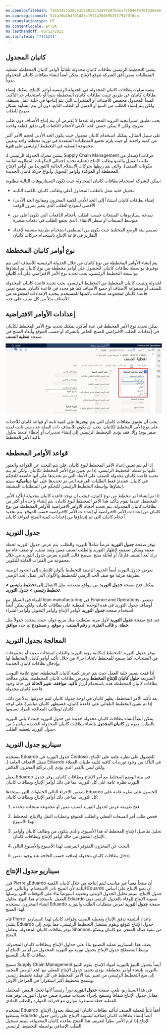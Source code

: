 ```yaml
---
ms.openlocfilehash: fabb3353528ce3c58013c43a97e9f6ae172f04ef478f33080ef2ce8a15ba2005
ms.sourcegitcommit: 511a76b204f93d23cf9f7a70059525f79170f6bb
ms.translationtype: HT
ms.contentlocale: ar-SA
ms.lasthandoff: 08/11/2021
ms.locfileid: "7135211"
---
```

## <a name="scheduled-kanban"></a>كانبان المجدول

ينشئ التخطيط الرئيسي بطاقات كانبان مجدولة تلقائياً لأوامر كانبان المخططة لتغطية المتطلبات ضمن أفق الشركة لتوقع الإنتاج. يمكن أيضاً إنشاء بطاقات كانبان المجدولة يدوياً.

يشبه سلوك بطاقات كانبان المجدولة في الجدولة الرئيسية أوامر الإنتاج. يمكنك إنشاء بطاقات كانبان عن طريق تثبيت بطاقات كانبان المخططة يدوياً أو باستخدام حد التأكيد. المبدأ المجدول مخصص للأصناف أو المتغيرات التي يتم إنتاجها في خلية عمل بسيطة، ولكن يتم إنشاء الطلب من التنبؤ أو العميل أو الطلب التابع، دون أن يتم إنشاؤه بشكل صريح للطلب.

يجب تطبيق استراتيجية التزويد المجدولة عندما لا يُفترض أن يتم إنتاج الأصناف دون طلب صريح، ولكن لا يمكن خفض الحد الأدنى لأحجام الدُفعات إلى تدفق قطعة واحدة.

على سبيل المثال، يمكنك استخدام كانبان مجدول حيث يكون الحد الأدنى لحجم الأمر أكبر من كمية واحدة، أو حيث يلزم تجميع المتطلبات المتعددة في توريد مخطط واحد وتعيين مجموعة التغطية في التخطيط الرئيسي على **فترة**.

ينشئ محرك الجدولة الرئيسي لـ Supply Chain Management حركات الإصدار من طلب العميل والتنبؤ وطلب الإنتاج (عملية تحديد إجمالي المكونات المطلوبة لقائمة مكونات الصنف)، والتي يتم ربطها بحركات الاستلام الحالية (التوريد) من أوامر الإنتاج المخططة أو المؤكدة وأوامر التحويل وأنواع حركة كانبان الجديدة.

يمكن للشركة استخدام بطاقات كانبان المجدولة حيث تكون السيناريوهات التالية مطلوبة:

-   تحميل خلية عمل بالطلب المجدول أعلى وظائف كانبان بالكمية الثابتة

-   إنشاء بطاقات كانبان استناداً إلى الحد الأدنى لكمية المخزون ومفاتيح الحد الأدنى/الأقصى لنموذج الطلب الذي يتغير بمرور الوقت

-   نمذجة سيناريوهات المنتجات حسب الطلب بأحجام الدُفعات التي تكون أعلى من متوسط ​​المبيعات أو سطر الانتقاء، الذي يجمع الطلب في دفعات صغيرة

-   تصميم بيئة الوضع المختلط حيث يكون من المنطقي استخدام طريقة متسقة لإعداد التقارير في قاعة الإنتاج باستخدام حركات كانبان

## <a name="kanban-planned-orders-type"></a>نوع أوامر كانبان المخططة 

يتم إنشاء الأوامر المخططة من نوع كانبان من خلال الجدولة الرئيسية للأصناف التي يتم توفيرها بواسطة بطاقات كانبان. للحصول على أوامر مخططة من نوع كانبان تم إنشاؤها بواسطة التخطيط الرئيسي، يجب تحديد نوع الأمر الافتراضي على أنه **كانبان**.

لجدولة وتثبيت كانبان المخطط من التخطيط الرئيسي، يجب تحديد قاعدة كانبان المجدولة للصنف أو مجموعة الأصناف أو جميع الأصناف كما هو محدد في قاعدة كانبان. يسمح تعيين قاعدة كانبان لمجموعة منتجات بأكملها للمستخدم بتحديد الإعدادات لمجموعة من الأصناف بدلاً من كل صنف على حدة.

## <a name="default-order-settings"></a>إعدادات الأوامر الافتراضية

يمكن تحديد نوع الأمر المخطط في عدة أماكن. يمكنك تحديد نوع الأمر المخطط لكانبان في إعدادات الطلب الافتراضي للمنتج الخاص بالشركة أو حسب الموقع وأبعاد المنتج في صفحة **تغطية الصنف**.

[![لقطة شاشة لصفحة تغطية الصنف مع تمييز "تغيير نوع الأمر المخطط".](../media/planned-order-type.png)](../media/planned-order-type.png#lightbox)

يجب أن تحتوي بطاقات كانبان التي يتم توفيرها على كمية ثابتة أو قواعد كانبان للأحداث على نوع الأمر المخطط لكانبان. يجب أن يكون للأصناف ذات الصلة حد زمني ثابت لمدة صفر يوم؛ وإلا، فقد يؤدي التخطيط الرئيسي إلى إنشاء تحذيرات أو أخطاء عندما يحاول تأكيد الأمر المخطط.

## <a name="planned-order-rules"></a>قواعد الأوامر المخططة

إذا لم يتم تعيين إعداد الأمر المخطط لنوع كانبان، فلن يتم البحث عن القواعد والعثور عليها بواسطة التخطيط الرئيسي. إذا تم تعيين نوع الأمر المخطط لكانبان، ولكن لم يتم تحديد قاعدة كانبان مجدولة للصنف على الأبعاد التي تم تحديدها على أنها خاضعة للتحكم في كانبان، فعندئذٍ فقط الطلبات الفرعية التي تم تحديدها على أنها **ديناميكية** سيتم إنشاؤها بواسطة التخطيط الرئيسي للتحكم في المتطلبات المشتقة.

إذا تم إنشاء أمر مخطط من نوع كانبان، فيجب أن توجد قاعدة كانبان مجدولة لتأكيد الأمر المخطط. عندما تقوم بتأكيد هذا الأمر المخطط لنوع كانبان، يتم إنشاء واحدة أو أكثر من بطاقات كانبان المجدولة. يتم تحديد أحجام الأوامر الافتراضية للأوامر المخططة من نوع كانبان من إعدادات الأمر الافتراضية أو إعدادات الأمر الافتراضية حسب الموقع. يتم تحديد أحجام كانبان التي تم إنشاؤها من إعدادات كمية المنتج لقواعد كانبان.

## <a name="supply-schedule"></a>جدول التوريد

توفر صفحة **جدول التوريد** عرضاً شاملاً للتوريد والطلب. يتم عرض جدول التوريد لخطة معينة ويمكن تصفيته لإظهار التوريد والطلب لصنف معين وبُعد صنف، أو صنف عام مع ترك بُعد الصنف فارغاً، أو لعائلة منتج. يسمح قالب الفترة بعرض جدول التوريد من خلال مجموعة من الفترات القابلة للتكوين.

يعرض جدول التوريد أيضاً الحدود الزمنية للتخطيط بألوان للإشارة إلى الحدود الزمنية بطريقة مرئية مع صف الحد الزمني للتخطيط والألوان التي تمثل الحد الزمني.

يمكنك فتح صفحة **جدول التوريد** من مواقع متعددة، مثل الانتقال إلى **تخطيط رئيسي > تخطيط رئيسي > جدول التوريد**.

للبقاء في السياق مع lean manufacturing في Finance and Operations، تقتصر أوصاف جدول التوريد في هذه الوحدة النمطية على بطاقات كانبان، ولكن يمكن أيضاً استخدام صفحة **جدول التوريد** لأوامر الإنتاج وأوامر التحويل وأوامر الشراء.

عند فتح صفحة **جدول التوريد** لأول مرة، سيُطلب منك مربع حوار، حيث ستحدد حقولاً مثل **خطة**، و **قالب الفترة**، و **رقم الصنف**، و **موقع**، و **مستودع** ثم حدد **موافق**.

## <a name="processing-with-the-supply-schedule"></a>المعالجة بجدول التوريد

يوفر جدول التوريد للمخطط إمكانية رؤية التوريد والطلب لمنتجات معينة أو مجموعات من المنتجات، كما يسمح للمخطط باتخاذ إجراء من خلال تأكيد أوامر كانبان المخطط لها وإدخال بطاقات كانبان الجديدة.

إذا قمت بتمييز خلية العمل حيث يتم عرض كمية كانبان المخططة، تفتح علامة التبويب السريعة **حلول كانبان للإنتاج المخطط** وتعرض بطاقات كانبان المخططة.
يمكن معالجة بطاقات كانبان المخططة هذه باستخدام أزرار **تأكيد**، **موافقة**، **تغيير الحالة** في حالة وجود قاعدة كانبان مجدولة.

بعد تأكيد الأمر المخطط، يظهر كانبان في لوحة جدولة كانبان لتتم جدولتها. بدلاً من ذلك، إذا تم تعيين التخطيط التلقائي على قاعدة كانبان، فسيظهر كانبان مباشرةً على لوحة كانبان لوظائف المعالجة المراد تصنيعها.

يمكن أيضاً إنشاء بطاقات كانبان مجدولة جديدة من جدول التوريد حيث لا يلبي التوريد بالطلب. يقوم زر **كانبان المجدول** بإنشاء بطاقات كانبان المجدولة الجديدة مباشرةً من جدول التوريد لتغطيه الطلب.

## <a name="supply-schedule-scenario"></a>سيناريو جدول التوريد

يستخدم Eduardo جدول التوريد في Contoso للحصول على نظرة عامة على الإنتاج. تتمثل الأهداف العامة لـ Eduardo في التأكد من وجود توريدات كافية لتلبية طلبات العملاء ولكن ليس بالقدر الذي يؤدي إلى تراكم المخزون الفائض.

يعمل Eduardo في بيئة الوضع المختلط مع أمر الإنتاج وبطاقات كانبان. يوفر جدول التوريد نظرة عامة على كل التوريد، بما في ذلك أوامر الإنتاج وبطاقات كانبان.

يتضمن الإجراء التالي الخطوات التي سيتخذها Eduardo للحصول على نظرة عامة على كل التوريد، بما في ذلك أوامر الإنتاج وبطاقات كانبان:

1.  فتح طريقة عرض لجدول التوريد لصنف معين أو مجموعة منتجات محددة.

2.  فحص طلب أمر المبيعات الفعلي والطلب المتوقع وعمليات النقل والإنتاج المخطط لهذا الأسبوع.

3.  تحليل تفاصيل الإنتاج المخطط له هذا الأسبوع، والذي يتكون من وظائف كانبان وأوامر الإنتاج. التحقق من حالة أوامر الإنتاج وبطاقات كانبان.

4.  البحث عن المخزون المتوفر المرتقب لهذا الأسبوع والأسبوع التالي.

5.  إدخال بطاقات كانبان مجدولة إضافية حسب الحاجة عند وجود نقص.

## <a name="production-schedule-scenario"></a>سيناريو جدول الإنتاج

قرر Pierre وEduardo أن منتجاً معيناً غير مناسب ليتم إنتاجه من خلال كانبان الكمية الثابتة لأن المنتج نادر الاستخدام. وبالتالي، قرر Eduardo أن يضع الإنتاج على أساس جدول الإنتاج. سيتم تحليل الجدول الزمني وتحديثه أسبوعياً بناءً على التوقعات التي يرسلها العميل. باستخدام هذا النهج، يحاول Eduardo تسوية الإنتاج للوفاء بالجدول الزمني دون إنشاء المخزون. يستخدم Eduardo صفحة **جدول التوريد** لعرض متطلبات الطلب والتوريد لهذا المنتج.

قام Pierre بإعداد أنشطة تدفق الإنتاج وتغطية الصنف وقواعد كانبان لهذا السيناريو. ينشئ Eduardo جدول الإنتاج كتوقع ويقوم بتشغيل التخطيط الرئيسي، مما يؤدي إلى توفر بطاقات كانبان المجدولة.
يتعامل Shannon، من تنفيذ صالة المتجر، مع كانبان ويصنّع المنتج.

يصف هذا السيناريو عملية التصنيع بناءً على جداول الإنتاج وبطاقات كانبان المجدولة. يرتبط المصطلح *جدول الإنتاج* بجدول توريد مع التوريد المجدول من أوامر الإنتاج أو بطاقات كانبان للتصنيع.

تسمح Supply Chain Management أيضاً بجدول التنبؤ بالتوريد لمواد الإنتاج. يقوم التنبؤ بالتوريد بإنشاء أوامر مخططة. يؤدي تجميد جدول الإنتاج الفعلي مع الحد الزمني المجمد إلى منع التخطيط الرئيسي من تغيير بنية الأمر المخطط في كل عملية تخطيط رئيسي ويسمح بتخطيط أكثر استقراراً في المراحل الأولى.

في هذا السيناريو، تلعب صفحة **جدول التوريد** دوراً رئيسياً لأنها تجعل النقص المحتمل مقابل جدول الإنتاج شفافاً وتسمح بإجراء تعديلات صغيرة ضمن جدول التوريد. توفر هذه العملية خطة مستقرة تتوازن مع قدرات الموارد والطلب المادي.

يستخدم Eduardo أفقاً ثابتاً لتغطية الصنف لتأكيد بطاقات كانبان المرتبطة بجدول الإنتاج. يستطيع Eduardo أيضاً إنشاء بطاقات كانبان إضافية لتسوية الإنتاج على رأس جدول الإنتاج إذا لزم الأمر. نظراً لتعريف هذا المنتج بقاعدة كانبان المجدولة، سيتم تسجيل الطلب الإضافي بواسطة التخطيط الرئيسي. 
